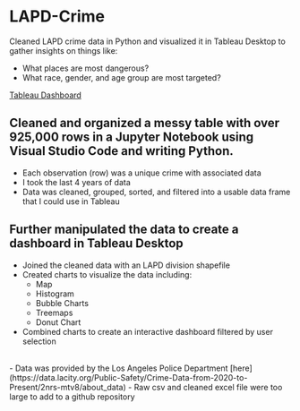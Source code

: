 # LAPD-Crime
Cleaned LAPD crime data in Python and visualized it in Tableau Desktop to gather insights on things like:<br>
- What places are most dangerous?
- What race, gender, and age group are most targeted?

[Tableau Dashboard](https://public.tableau.com/views/LAPDData_17130683790150/Dashboard1?:language=en-US&:sid=&:display_count=n&:origin=viz_share_link)

## Cleaned and organized a messy table with over 925,000 rows in a Jupyter Notebook using Visual Studio Code and writing Python.
  - Each observation (row) was a unique crime with associated data
  - I took the last 4 years of data
  - Data was cleaned, grouped, sorted, and filtered into a usable data frame that I could use in Tableau

## Further manipulated the data to create a dashboard in Tableau Desktop
  - Joined the cleaned data with an LAPD division shapefile
  - Created charts to visualize the data including:
    - Map
    - Histogram
    - Bubble Charts
    - Treemaps
    - Donut Chart
  - Combined charts to create an interactive dashboard filtered by user selection<br>
  <br>
- Data was provided by the Los Angeles Police Department [here](https://data.lacity.org/Public-Safety/Crime-Data-from-2020-to-Present/2nrs-mtv8/about_data)
- Raw csv and cleaned excel file were too large to add to a github repository
